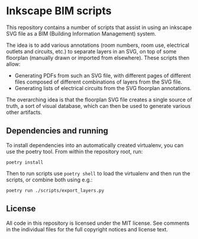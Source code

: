 # Inkscape BIM scripts

This repository contains a number of scripts that assist in using an
inkscape SVG file as a BIM (Building Information Management) system.

The idea is to add various annotations (room numbers, room use,
electrical outlets and circuits, etc.) to separate layers in an SVG, on
top of some floorplan (manually drawn or imported from elsewhere). These
scripts then allow:

 - Generating PDFs from such an SVG file, with different pages of
   different files composed of different combinations of layers from the
   SVG file.
 - Generating lists of electrical circuits from the SVG floorplan
   annotations.

The overarching idea is that the floorplan SVG file creates a single
source of truth, a sort of visual database, which can then be used to
generate various other artifacts.

## Dependencies and running

To install dependencies into an automatically created virtualenv, you
can use the poetry tool. From within the repository root, run:

    poetry install

Then to run scripts use `poetry shell` to load the virtualenv and then
run the scripts, or combine both using e.g.:

    poetry run ./scripts/export_layers.py

## License

All code in this repository is licensed under the MIT license. See
comments in the individual files for the full copyright notices and
license text.
